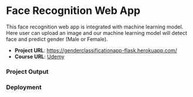 # Face Recognition Web App

This face recognition web app is integrated with machine learning model. Here user can upload an image and our machine learning model will detect face and predict gender (Male or Female).

- **Project URL**:  <https://genderclassificationapp-flask.herokuapp.com/>
- **Course URL**: [Udemy](https://www.udemy.com/course/build-face-recognition-app-using-machine-learning-in-flask/?referralCode=E4241D27BEFE8D5E6C4D)

### Project Output


### Deployment
